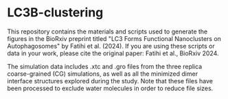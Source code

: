 # LC3B-clustering
This repository contains the materials and scripts used to generate the figures in the BioRxiv preprint titled "LC3 Forms Functional Nanoclusters on Autophagosomes" by Fatihi et al. (2024). If you are using these scripts or data in your work, please cite the original paper:
Fatihi et al., BioRxiv 2024.

The simulation data includes .xtc and .gro files from the three replica coarse-grained (CG) simulations, as well as all the minimized dimer interface structures explored during the study. Note that these files have been processed to exclude water molecules in order to reduce file sizes.
